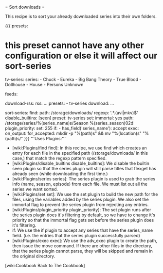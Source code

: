 = Sort downloads =

This recipe is to sort your already downloaded series into their own folders.

{{{
presets:

  # this preset cannot have any other configuration or else it will affect our sort-series
  tv-series:
    series:
      - Chuck
      - Eureka
      - Big Bang Theory
      - True Blood
      - Dollhouse
      - House
      - Persons Unknown
  
feeds:

  download-rss:
    rss: ...
    presets:
      - tv-series
    download: ...

  sort-series:
    find:
      path: /storage/downloads/
      regexp: '.*\.(avi|mkv)$'
    disable_builtins: [seen]
    preset: tv-series
    set:
      immortal: yes
      path: /storage/series/%(series_name)s/Season %(series_season)02d
    plugin_priority:
      set: 255
    if:
      - has_field('series_name'): accept
    exec:
      on_output:
        for_accepted: mkdir -p "%(path)s" && mv "%(location)s" "%(path)s/"
}}}
'''Uses Plugins:'''

 - [wiki:Plugins/find find]: In this recipe, we use find which creates an entry for each file in the specified path (/storage/downloads/ in this case,) that match the regexp pattern specified.
 - [wiki:Plugins/disable_builtins disable_builtins]: We disable the builtin seen plugin so that the series plugin will still parse titles that flexget has already seen (while downloading the first time.)
 - [wiki:Plugins/series series]: The series plugin is used to grab the series info (name, season, episode) from each file. We must list out all the series we want sorted.
 - [wiki:Plugins/set set]: We use the set plugin to build the new path for the files, using the variables added by the series plugin. We also set the immortal flag to prevent the series plugin from rejecting any entries.
 - [wiki:Plugins/plugin_priority plugin_priority]: The set plugin runs after the series plugin does it's filtering by default, so we have to change it's priority so that the immortal flag gets set before the series plugin does it's filtering.
 - if: We use the if plugin to accept any series that have the series_name field. (i.e. the entries that the series plugin successfully parsed)
 - [wiki:Plugins/exec exec]: We use the adv_exec plugin to create the path, then issue the move command. If there are other files in the directory, that the series plugin cannot parse, they will be skipped and remain in the original directory.


[wiki:Cookbook Back to The Cookbook]